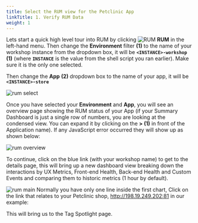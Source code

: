 ```yaml
---
title: Select the RUM view for the Petclinic App
linkTitle: 1. Verify RUM Data
weight: 1
---
```


Lets start a quick high level tour into RUM by clicking ![RUM](../../images/rum-icon.png?classes=inline&height=25px)  **RUM** in the left-hand menu. Then change the **Environment** filter **(1)** to the name of your workshop instance from the dropdown box, it will be **`<INSTANCE>-workshop`** **(1)** (where **`INSTANCE`** is the value from the shell script you ran earlier). Make sure it is the only one selected.

Then change the **App** **(2)** dropdown box to the name of your app, it will be **`<INSTANCE>-store`**

![rum select](../../images/rum-env-select.png)

Once you have selected your **Environment** and **App**, you will see an overview page showing the RUM status of your App (if your Summary Dashboard is just a single row of numbers, you are looking at the condensed view. You can expand it by clicking on the **> (1)** in front of the Application name). If any JavaScript error occurred they will show up as shown below:

![rum overview](../../images/rum-overview.png)

To continue, click on the blue link (with your workshop name) to get to the details page, this will bring up a new dashboard view breaking down the interactions by UX Metrics, Front-end Health, Back-end Health and Custom Events and comparing them to historic metrics (1 hour by default).

![rum  main](../../images/rum-main.png)
Normally you have only one line inside the first chart,  Click on the link that relates to your Petclinic shop,
http://198.19.249.202:81 in our example:

This will bring us to the Tag Spotlight page.
